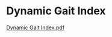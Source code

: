 # Dynamic Gait Index

[Dynamic Gait Index.pdf](Dynamic%20Gait%20Index%200fb19199353a452c825d31120c070674/Dynamic_Gait_Index.pdf)
